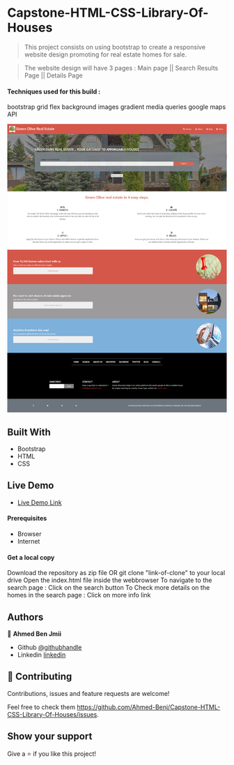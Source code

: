 # Capstone-HTML-CSS-Library-Of-Houses

> This project consists on using bootstrap to create a responsive website design promoting for real estate homes for sale.

> The website design will have 3 pages : Main page || Search Results Page || Details Page

#### Techniques used for this build :

bootstrap
grid
flex
background images
gradient
media queries
google maps API

![Main Page Screenshot](./assets/img/screenshot.png)

## Built With

- Bootstrap
- HTML
- CSS

## Live Demo

- [Live Demo Link](https://youthful-carson-6beb2b.netlify.app/)

#### Prerequisites

- Browser
- Internet

#### Get a local copy

Download the repository as zip file OR git clone "link-of-clone" to your local drive
Open the index.html file inside the webbrowser
To navigate to the search page : Click on the search button
To Check more details on the homes in the search page : Click on more info link

## Authors

👤 **Ahmed Ben Jmii**

- Github [@githubhandle](https://github.com/Ahmed-Benj)
- Linkedin [linkedin](https://www.linkedin.com/in/ahmed-b-05600992/)

## 🤝 Contributing

Contributions, issues and feature requests are welcome!

Feel free to check them https://github.com/Ahmed-Benj/Capstone-HTML-CSS-Library-Of-Houses/issues.

## Show your support

Give a ⭐️ if you like this project!
